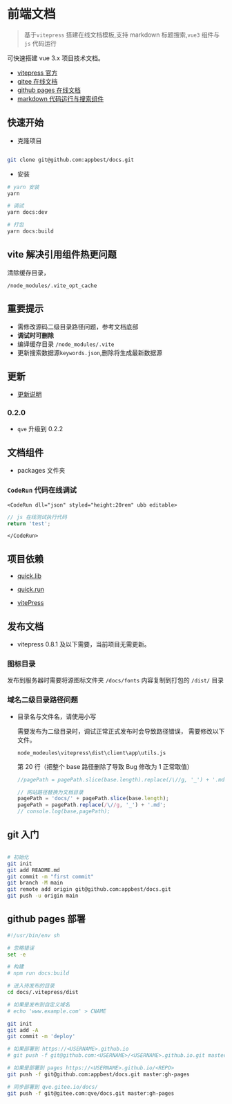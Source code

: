 # 前端文档

> 基于`vitepress` 搭建在线文档模板,支持 markdown 标题搜索,`vue3` 组件与 `js` 代码运行

可快速搭建 vue 3.x 项目技术文档。

- [vitepress 官方](https://vitepress.vuejs.org/)
- [gitee 在线文档](https://qve.gitee.io/docs/)
- [github pages 在线文档](https://appbest.github.io/docs/)
- [markdown 代码运行与搜索组件](https://www.npmjs.com/package/quick.run)

## 快速开始

- 克隆项目

```bash

git clone git@github.com:appbest/docs.git

```

- 安装

```bash
# yarn 安装
yarn

# 调试
yarn docs:dev

# 打包
yarn docs:build
```

## vite 解决引用组件热更问题

清除缓存目录，

`/node_modules/.vite_opt_cache`

## 重要提示

- 需修改源码二级目录路径问题，参考文档底部
- <strong>调试时可删除</strong>
- 编译缓存目录 `/node_modules/.vite`
- 更新搜索数据源`keywords.json`,删除将生成最新数据源

## 更新

- [更新说明](./CHANGELOG.md)

### 0.2.0

- `qve` 升级到 0.2.2

## 文档组件

- packages 文件夹

### `CodeRun` 代码在线调试

`<CodeRun dll="json" styled="height:20rem" ubb editable>`

```js
// js 在线测试执行代码
return 'test';
```

`</CodeRun>`

## 项目依赖

- [quick.lib](https://www.npmjs.com/package/quick.lib)
- [quick.run](https://www.npmjs.com/package/quick.run)

- [vitePress](https://github.com/vuejs/vitepress)

## 发布文档

- vitepress 0.8.1 及以下需要，当前项目无需更新。

### 图标目录

发布到服务器时需要将源图标文件夹 `/docs/fonts` 内容复制到打包的 `/dist/` 目录

### 域名二级目录路径问题

- 目录名与文件名，请使用小写

  需要发布为二级目录时，调试正常正式发布时会导致路径错误，
  需要修改以下文件。

  `node_modeules\vitepress\dist\client\app\utils.js`

  第 20 行（把整个 base 路径删除了导致 Bug 修改为 1 正常取值）

  ```js
  //pagePath = pagePath.slice(base.length).replace(/\//g, '_') + '.md';

  // 网站路径替换为文档目录
  pagePath = 'docs/' + pagePath.slice(base.length);
  pagePath = pagePath.replace(/\//g, '_') + '.md';
  // console.log(base,pagePath);
  ```

## git 入门

```sh

# 初始化
git init
git add README.md
git commit -m "first commit"
git branch -M main
git remote add origin git@github.com:appbest/docs.git
git push -u origin main

```

## github pages 部署

```sh
#!/usr/bin/env sh

# 忽略错误
set -e

# 构建
# npm run docs:build

# 进入待发布的目录
cd docs/.vitepress/dist

# 如果是发布到自定义域名
# echo 'www.example.com' > CNAME

git init
git add -A
git commit -m 'deploy'

# 如果部署到 https://<USERNAME>.github.io
# git push -f git@github.com:<USERNAME>/<USERNAME>.github.io.git master

# 如果是部署到 pages https://<USERNAME>.github.io/<REPO>
git push -f git@github.com:appbest/docs.git master:gh-pages

# 同步部署到 qve.gitee.io/docs/
git push -f git@gitee.com:qve/docs.git master:gh-pages

```
